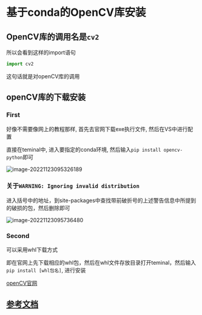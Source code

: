 # 基于conda的OpenCV库安装

## OpenCV库的调用名是`cv2`

所以会看到这样的import语句

```py
import cv2
```

这句话就是对openCV库的调用

## openCV库的下载安装

### First

好像不需要像网上的教程那样, 首先去官网下载exe执行文件, 然后在VS中进行配置

直接在teminal中, 进入要指定的conda环境, 然后输入`pip install opencv-python`即可

![image-20221123095326189](E:/Typora/ty_Photo/image-20221123095326189.png)

### 关于`WARNING: Ignoring invalid distribution`

进入括号中的地址，到site-packages中查找带前破折号的上述警告信息中所提到的破损的包，然后删除即可

![image-20221123095736480](E:/Typora/ty_Photo/image-20221123095736480.png)

### Second

可以采用whl下载方式

即在官网上先下载相应的whl包，然后在whl文件存放目录打开teminal，然后输入`pip install [whl包名]`, 进行安装

[openCV官网](https://www.lfd.uci.edu/~gohlke/pythonlibs/#opencv)



## [参考文档](https://zhuanlan.zhihu.com/p/150124330)

